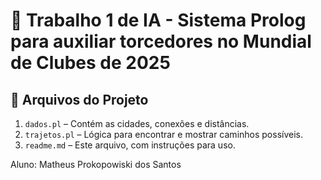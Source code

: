 # 🧠 Trabalho 1 de IA - Sistema Prolog para auxiliar torcedores no Mundial de Clubes de 2025

## 📁 Arquivos do Projeto

1. `dados.pl` – Contém as cidades, conexões e distâncias.
2. `trajetos.pl` – Lógica para encontrar e mostrar caminhos possíveis.
3. `readme.md` – Este arquivo, com instruções para uso.

Aluno: Matheus Prokopowiski dos Santos

